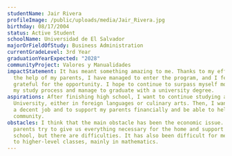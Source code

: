 ```yaml
---
studentName: Jair Rivera
profileImage: /public/uploads/media/Jair_Rivera.jpg
birthday: 08/17/2004
status: Active Student
schoolName: Universidad de El Salvador
majorOrFieldOfStudy: Business Administration
currentGradeLevel: 3rd Year
graduationYearExpected: "2028"
communityProject: Valores y Manualidades
impactStatement: It has meant something amazing to me. Thanks to my effort and
  the help of my parents, I have managed to enter the program, and I feel
  grateful for the opportunity. I hope to continue to surpass myself more during
  my study process and manage to graduate with a university degree.
aspirations: After finishing high school, I want to continue studying at
  University, either in foreign languages or culinary arts. Then, I want to get
  a decent job and to support my parents financially and be able to help our
  community.
obstacles: I think that the main obstacle has been the economic issue. My
  parents try to give us everything necessary for the home and support us in
  school, but there are difficulties. It has also been difficult for me to adapt
  to higher-level classes, mainly in mathematics.
---
```

